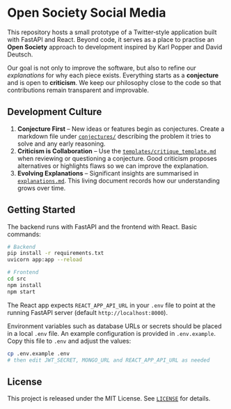 # Open Society Social Media

This repository hosts a small prototype of a Twitter‑style application built with
FastAPI and React.  Beyond code, it serves as a place to practise an **Open
Society** approach to development inspired by Karl Popper and David Deutsch.

Our goal is not only to improve the software, but also to refine our
*explanations* for why each piece exists.  Everything starts as a **conjecture**
and is open to **criticism**.  We keep our philosophy close to the code so that
contributions remain transparent and improvable.

## Development Culture

1. **Conjecture First** – New ideas or features begin as conjectures.  Create a
   markdown file under [`conjectures/`](conjectures/) describing the problem it
   tries to solve and any early reasoning.
2. **Criticism is Collaboration** – Use the
   [`templates/critique_template.md`](templates/critique_template.md) when
   reviewing or questioning a conjecture.  Good criticism proposes alternatives
   or highlights flaws so we can improve the explanation.
3. **Evolving Explanations** – Significant insights are summarised in
   [`explanations.md`](explanations.md).  This living document records how our
   understanding grows over time.

## Getting Started

The backend runs with FastAPI and the frontend with React.  Basic commands:

```bash
# Backend
pip install -r requirements.txt
uvicorn app:app --reload

# Frontend
cd src
npm install
npm start
```

The React app expects `REACT_APP_API_URL` in your `.env` file to point at the
running FastAPI server (default `http://localhost:8000`).

Environment variables such as database URLs or secrets should be placed in a
local `.env` file.  An example configuration is provided in `.env.example`.
Copy this file to `.env` and adjust the values:

```bash
cp .env.example .env
# then edit JWT_SECRET, MONGO_URL and REACT_APP_API_URL as needed
```

## License

This project is released under the MIT License.  See [`LICENSE`](LICENSE) for
details.
